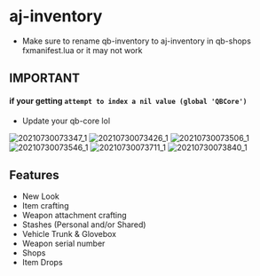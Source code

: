# aj-inventory

* Make sure to rename qb-inventory to aj-inventory in qb-shops fxmanifest.lua or it may not work

## IMPORTANT
#### if your getting `attempt to index a nil value (global 'QBCore')`

* Update your qb-core lol

![20210730073347_1](https://user-images.githubusercontent.com/66404074/127647862-aae0be99-a792-4995-b197-19fb5226c07c.jpg)
![20210730073426_1](https://user-images.githubusercontent.com/66404074/127647876-c8a27e01-9025-4328-927c-af460857d89a.jpg)
![20210730073506_1](https://user-images.githubusercontent.com/66404074/127647883-b0972844-ceda-4432-8488-369b2f9749d2.jpg)
![20210730073546_1](https://user-images.githubusercontent.com/66404074/127647889-23626abe-2868-4523-950a-74ef5efa21f4.jpg)
![20210730073711_1](https://user-images.githubusercontent.com/66404074/127647899-17153f27-b218-46c3-bde0-4a58dcd70d75.jpg)
![20210730073840_1](https://user-images.githubusercontent.com/66404074/127647919-3ddea98d-b1e1-4e10-af6e-4de1d8e41312.jpg)


## Features

* New Look
* Item crafting
* Weapon attachment crafting
* Stashes (Personal and/or Shared)
* Vehicle Trunk & Glovebox
* Weapon serial number
* Shops
* Item Drops
